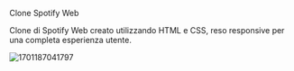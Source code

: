 Clone Spotify Web

Clone di Spotify Web creato utilizzando HTML e CSS, reso responsive per una completa esperienza utente.

![1701187041797](https://github.com/AlessioMontebello90/html-css-spotifyweb/assets/134722770/0ed3d0e5-dc30-4be1-9ae6-f33a07019610)
